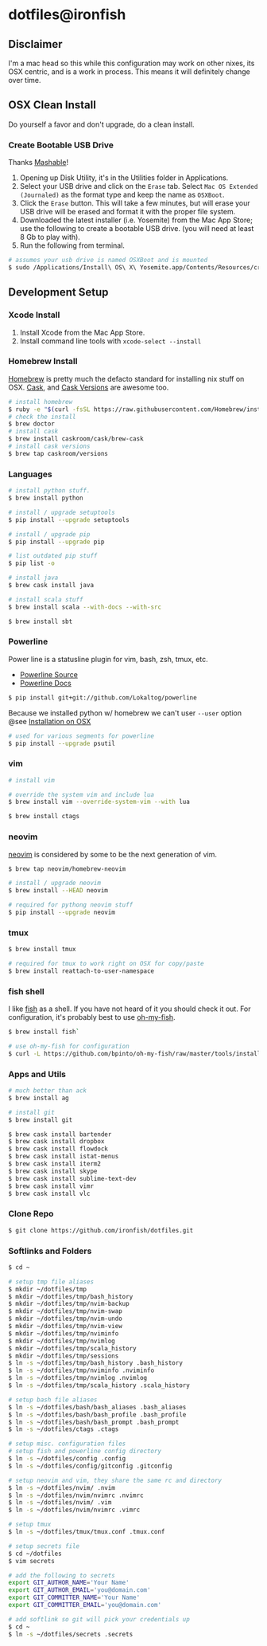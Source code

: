 # dotfiles@ironfish

## Disclaimer

I'm a mac head so this while this configuration may work on other nixes, its OSX centric, and is a work in process. This means it will definitely change over time.

## OSX Clean Install

Do yourself a favor and don't upgrade, do a clean install.

### Create Bootable USB Drive

Thanks [Mashable](http://mashable.com/2014/10/17/clean-install-os-x-yosemite/)!

1. Opening up Disk Utility, it's in the Utilities folder in Applications.
2. Select your USB drive and click on the `Erase` tab. Select `Mac OS Extended (Journaled)` as the format type and keep the name as `OSXBoot`.
3. Click the `Erase` button. This will take a few minutes, but will erase your USB drive will be erased and format it with the proper file system.
4. Downloaded the latest installer (i.e. Yosemite) from the Mac App Store; use the following to create a bootable USB drive. (you will need at least 8 Gb to play with).
5. Run the following from terminal.

```bash
# assumes your usb drive is named OSXBoot and is mounted
$ sudo /Applications/Install\ OS\ X\ Yosemite.app/Contents/Resources/createinstallmedia --volume /Volumes/OSXBoot --applicationpath /Applications/Install\ OS\ X\ Yosemite.app --nointeraction
```

## Development Setup

### Xcode Install

1. Install Xcode from the Mac App Store.
2. Install command line tools with `xcode-select --install`

### Homebrew Install

[Homebrew](http://brew.sh) is pretty much the defacto standard for installing nix stuff on OSX. [Cask](http://caskroom.io), and [Cask Versions](https://github.com/caskroom/homebrew-versions) are awesome too.

```bash
# install homebrew
$ ruby -e "$(curl -fsSL https://raw.githubusercontent.com/Homebrew/install/master/install)"
# check the install
$ brew doctor
# install cask
$ brew install caskroom/cask/brew-cask
# install cask versions
$ brew tap caskroom/versions
```

### Languages

```bash
# install python stuff.
$ brew install python

# install / upgrade setuptools
$ pip install --upgrade setuptools

# install / upgrade pip
$ pip install --upgrade pip

# list outdated pip stuff
$ pip list -o

# install java
$ brew cask install java

# install scala stuff
$ brew install scala --with-docs --with-src

$ brew install sbt
```

### Powerline

Power line is a statusline plugin for vim, bash, zsh, tmux, etc.

* [Powerline Source](https://github.com/powerline/powerline)
* [Powerline Docs](https://powerline.readthedocs.org/en/latest/)

```bash
$ pip install git+git://github.com/Lokaltog/powerline
```

Because we installed python w/ homebrew we can't user `--user` option @see [Installation on OSX](https://powerline.readthedocs.org/en/latest/installation/osx.html)

```bash
# used for various segments for powerline
$ pip install --upgrade psutil
```

### vim

```bash
# install vim

# override the system vim and include lua
$ brew install vim --override-system-vim --with lua

$ brew install ctags
```

### neovim

[neovim](http://neovim.org) is considered by some to be the next generation of vim.

```bash
$ brew tap neovim/homebrew-neovim

# install / upgrade neovim
$ brew install --HEAD neovim

# required for pythong neovim stuff
$ pip install --upgrade neovim
```

### tmux

```bash
$ brew install tmux

# required for tmux to work right on OSX for copy/paste
$ brew install reattach-to-user-namespace
```
### fish shell

I like [fish](http://fishshell.com/) as a shell. If you have not heard of it you should check it out. For configuration, it's probably best to use [oh-my-fish](https://github.com/bpinto/oh-my-fish).

```bash
$ brew install fish`

# use oh-my-fish for configuration
$ curl -L https://github.com/bpinto/oh-my-fish/raw/master/tools/install.fish | fish
```

### Apps and Utils

```bash
# much better than ack
$ brew install ag

# install git
$ brew install git

$ brew cask install bartender
$ brew cask install dropbox
$ brew cask install flowdock
$ brew cask install istat-menus
$ brew cask install iterm2
$ brew cask install skype
$ brew cask install sublime-text-dev
$ brew cask install vimr
$ brew cask install vlc
```

### Clone Repo

```bash
$ git clone https://github.com/ironfish/dotfiles.git
```

### Softlinks and Folders

```bash
$ cd ~

# setup tmp file aliases
$ mkdir ~/dotfiles/tmp
$ mkdir ~/dotfiles/tmp/bash_history
$ mkdir ~/dotfiles/tmp/nvim-backup
$ mkdir ~/dotfiles/tmp/nvim-swap
$ mkdir ~/dotfiles/tmp/nvim-undo
$ mkdir ~/dotfiles/tmp/nvim-view
$ mkdir ~/dotfiles/tmp/nviminfo
$ mkdir ~/dotfiles/tmp/nvimlog
$ mkdir ~/dotfiles/tmp/scala_history
$ mkdir ~/dotfiles/tmp/sessions
$ ln -s ~/dotfiles/tmp/bash_history .bash_history
$ ln -s ~/dotfiles/tmp/nviminfo .nviminfo
$ ln -s ~/dotfiles/tmp/nvimlog .nvimlog
$ ln -s ~/dotfiles/tmp/scala_history .scala_history

# setup bash file aliases
$ ln -s ~/dotfiles/bash/bash_aliases .bash_aliases
$ ln -s ~/dotfiles/bash/bash_profile .bash_profile
$ ln -s ~/dotfiles/bash/bash_prompt .bash_prompt
$ ln -s ~/dotfiles/ctags .ctags

# setup misc. configuration files
# setup fish and powerline config directory
$ ln -s ~/dotfiles/config .config
$ ln -s ~/dotfiles/config/gitconfig .gitconfig

# setup neovim and vim, they share the same rc and directory
$ ln -s ~/dotfiles/nvim/ .nvim
$ ln -s ~/dotfiles/nvim/nvimrc .nvimrc
$ ln -s ~/dotfiles/nvim/ .vim
$ ln -s ~/dotfiles/nvim/nvimrc .vimrc

# setup tmux
$ ln -s ~/dotfiles/tmux/tmux.conf .tmux.conf

# setup secrets file
$ cd ~/dotfiles
$ vim secrets

# add the following to secrets
export GIT_AUTHOR_NAME='Your Name'
export GIT_AUTHOR_EMAIL='you@domain.com'
export GIT_COMMITTER_NAME='Your Name'
export GIT_COMMITTER_EMAIL='you@domain.com'

# add softlink so git will pick your credentials up
$ cd ~
$ ln -s ~/dotfiles/secrets .secrets
```
